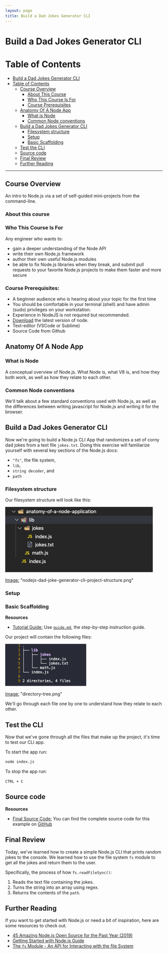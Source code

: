 ```yaml
---
layout: page
title: Build a Dad Jokes Generator CLI
---
```


# Build a Dad Jokes Generator CLI

# Table of Contents

- [Build a Dad Jokes Generator CLI](#build-a-dad-jokes-generator-cli)
- [Table of Contents](#table-of-contents)
  - [Course Overview](#course-overview)
    - [About This Course](#about-this-course)
    - [Who This Course Is For](#who-this-course-is-for)
    - [Course Prerequisites](#course-prerequisites)
  - [Anatomy Of A Node App](#anatomy-of-a-node-app)
    - [What is Node](#what-is-node)
    - [Common Node conventions](#common-node-conventions)
  - [Build a Dad Jokes Generator CLI](#build-a-dad-jokes-generator-cli-1)
    - [Filesystem structure](#filesystem-structure)
    - [Setup](#setup)
    - [Basic Scaffolding](#basic-scaffolding)
  - [Test the CLI](#test-the-cli)
  - [Source code](#source-code)
  - [Final Review](#final-review)
  - [Further Reading](#further-reading)

---


## Course Overview

An intro to Node.js via a set of self-guided mini-projects from the command-line.

### About this course

### Who This Course Is For
Any engineer who wants to:

- gain a deeper understanding of the Node API
- write their own Node.js framework
- author their own useful Node.js modules
- be able to fix Node.js libraries when they break, and submit pull requests to your favorite Node.js projects to make them faster and more secure

### Course Prerequisites:
- A beginner audience who is hearing about your topic for the first time
- You should be comfortable in your terminal (shell) and have admin (sudo) privileges on your workstation.
- Experience in NodeJS is not required but recommended.
- [Download](https://nodejs.org/en/download/) the latest version of node.
- Text-editor (VSCode or Sublime)
- Source Code from Github

## Anatomy Of A Node App

### What is Node

A conceptual overview of Node.js. What Node is, what V8 is, and how they both work, as well as how they relate to each other.

### Common Node conventions

We'll talk about a few standard conventions used with Node.js, as well as the differences between writing javascript for Node.js and writing it for the browser.

## Build a Dad Jokes Generator CLI
Now we're going to build a Node.js CLI App that randomizes a set of corny dad jokes from a text file `jokes.txt`. Doing this exercise will familiarize yourself with several key sections of the Node.js docs:

- `"fs"`, the file system,
- `lib`,
- `string decoder`, and
- `path`

### Filesystem structure

Our filesystem structure will look like this:

![nodejs-dad-joke-generator-cli-project-structure](https://raw.githubusercontent.com/fredsiika/node-academy/master/Section-1/nodejs-dad-joke-generator-cli-project-structure.png)

[Image:](https://raw.githubusercontent.com/fredsiika/node-academy/master/Section-1/nodejs-dad-joke-generator-cli-project-structure.png) "nodejs-dad-joke-generator-cli-project-structure.png"

### Setup

### Basic Scaffolding

**Resources**

- [Tutorial Guide:](https://github.com/fredsiika/node-academy/blob/master/Section-1/resources/guide.md) Use [`guide.md`](https://github.com/fredsiika/node-academy/blob/master/Section-1/resources/guide.md), the step-by-step instruction guide.

Our project will contain the following files:

![directory-tree](https://raw.githubusercontent.com/fredsiika/node-academy/master/Section-1/directory-tree.png)

[Image:](https://raw.githubusercontent.com/fredsiika/node-academy/master/Section-1/directory-tree.png)
"directory-tree.png"

We'll go through each file one by one to understand how they relate to each other.

## Test the CLI

Now that we've gone through all the files that make up the project, it's time to test our CLI app.

To start the app run:

```bash
node index.js
```

To stop the app run:

`CTRL + C`

## Source code

**Resources**

- [Final Source Code:](https://github.com/fredsiika/node-academy/tree/master/Section-1/FINAL) You can find the complete source code for this example on [GitHub](https://github.com/fredsiika/node-academy/tree/master/Section-1/FINAL)

## Final Review

Today, we’ve learned how to create a simple Node.js CLI that prints random jokes to the console. We learned how to use the file system `fs` module to get all the jokes and return them to the user.

Specifically, the process of how `fs.readFileSync()`:
1. Reads the text file containing the jokes.
2. Turns the string into an array using regex.
3. Returns the contents of the `path`.

## Further Reading

If you want to get started with Node.js or need a bit of inspiration, here are some resources to check out. 
- [45 Amazing Node.js Open Source for the Past Year (2019)](https://medium.mybridge.co/45-amazing-node-js-open-source-for-the-past-year-v-2019-c774d750e925)
- [Getting Started with Node.js Guide](https://nodejs.org/en/docs/guides/getting-started-guide/)
- [The `fs` Module - An API for Interacting with the file System](https://nodejs.org/api/fs.html)
